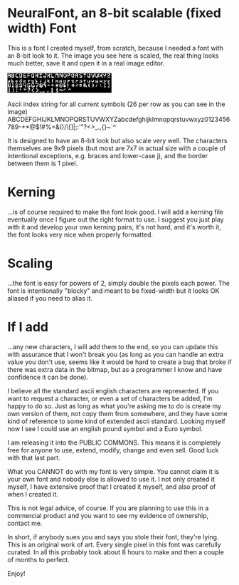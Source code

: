 # NeuralFont, an 8-bit scalable (fixed width) Font

This is a font I created myself, from scratch, because I needed a font with an 8-bit look to it. The image you see here is scaled, the real thing looks much better, save it and open it in a real image editor.

![customFont](https://github.com/neuralsim/NeuralFont/blob/main/neuralFont.png)


Ascii index string for all current symbols (26 per row as you can see in the image)
ABCDEFGHIJKLMNOPQRSTUVWXYZabcdefghijklmnopqrstuvwxyz0123456789-+*@$!#%=&()/\\[]|;:'"?<>_.,{}~`^

It is designed to have an 8-bit look but also scale very well. The characters themselves are 9x9 pixels (but most are 7x7 in actual size with a couple of intentional exceptions, e.g. braces and lower-case j), and the border between them is 1 pixel. 

# Kerning 
...is of course required to make the font look good. I will add a kerning file eventually once I figure out the right format to use. I suggest you just play with it and develop your own kerning pairs, it's not hard, and it's worth it, the font looks very nice when properly formatted.

# Scaling 
...the font is easy for powers of 2, simply double the pixels each power. The font is intentionally "blocky" and meant to be fixed-width but it looks OK aliased if you need to alias it.

# If I add 
...any new characters, I will add them to the end, so you can update this with assurance that I won't break you (as long as you can handle an extra value you don't use, seems like it would be hard to create a bug that broke if there was extra data in the bitmap, but as a programmer I know and have confidence it can be done).

I believe all the standard ascii english characters are represented. If you want to request a character, or even a set of characters be added, I'm happy to do so. Just as long as what you're asking me to do is create my own version of them, not copy them from somewhere, and they have some kind of reference to some kind of extended ascii standard. Looking myself now I see I could use an english pound symbol and a Euro symbol.

I am releasing it into the PUBLIC COMMONS. This means it is completely free for anyone to use, extend, modify, change and even sell. Good luck with that last part.

What you CANNOT do with my font is very simple. You cannot claim it is your own font and nobody else is allowed to use it. I not only created it myself, I have extensive proof that I created it myself, and also proof of when I created it.

This is not legal advice, of course. If you are planning to use this in a commercial product and you want to see my evidence of ownership, contact me.

In short, if anybody sues you and says you stole their font, they're lying. This is an original work of art. Every single pixel in this font was carefully curated. In all this probably took about 8 hours to make and then a couple of months to perfect.

Enjoy!
